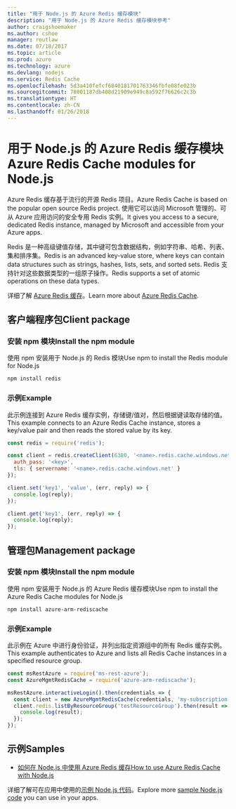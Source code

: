 ```yaml
---
title: "用于 Node.js 的 Azure Redis 缓存模块"
description: "用于 Node.js 的 Azure Redis 缓存模块参考"
author: craigshoemaker
ms.author: cshoe
manager: routlaw
ms.date: 07/18/2017
ms.topic: article
ms.prod: azure
ms.technology: azure
ms.devlang: nodejs
ms.service: Redis Cache
ms.openlocfilehash: 5d3a410fefcf6840181701763346fbfe08fe023b
ms.sourcegitcommit: 78001187db408d21909e949c8a592f76626c2c3b
ms.translationtype: HT
ms.contentlocale: zh-CN
ms.lasthandoff: 01/26/2018
---
```

# <a name="azure-redis-cache-modules-for-nodejs"></a><span data-ttu-id="4e47c-103">用于 Node.js 的 Azure Redis 缓存模块</span><span class="sxs-lookup"><span data-stu-id="4e47c-103">Azure Redis Cache modules for Node.js</span></span>

<span data-ttu-id="4e47c-104">Azure Redis 缓存基于流行的开源 Redis 项目。</span><span class="sxs-lookup"><span data-stu-id="4e47c-104">Azure Redis Cache is based on the popular open source Redis project.</span></span> <span data-ttu-id="4e47c-105">使用它可以访问 Microsoft 管理的、可从 Azure 应用访问的安全专用 Redis 实例。</span><span class="sxs-lookup"><span data-stu-id="4e47c-105">It gives you access to a secure, dedicated Redis instance, managed by Microsoft and accessible from your Azure apps.</span></span>

<span data-ttu-id="4e47c-106">Redis 是一种高级键值存储，其中键可包含数据结构，例如字符串、哈希、列表、集和排序集。</span><span class="sxs-lookup"><span data-stu-id="4e47c-106">Redis is an advanced key-value store, where keys can contain data structures such as strings, hashes, lists, sets, and sorted sets.</span></span> <span data-ttu-id="4e47c-107">Redis 支持针对这些数据类型的一组原子操作。</span><span class="sxs-lookup"><span data-stu-id="4e47c-107">Redis supports a set of atomic operations on these data types.</span></span>

<span data-ttu-id="4e47c-108">详细了解 [Azure Redis 缓存](https://docs.microsoft.com/azure/redis-cache/)。</span><span class="sxs-lookup"><span data-stu-id="4e47c-108">Learn more about [Azure Redis Cache](https://docs.microsoft.com/azure/redis-cache/).</span></span>

## <a name="client-package"></a><span data-ttu-id="4e47c-109">客户端程序包</span><span class="sxs-lookup"><span data-stu-id="4e47c-109">Client package</span></span>

### <a name="install-the-npm-module"></a><span data-ttu-id="4e47c-110">安装 npm 模块</span><span class="sxs-lookup"><span data-stu-id="4e47c-110">Install the npm module</span></span>

<span data-ttu-id="4e47c-111">使用 npm 安装用于 Node.js 的 Redis 模块</span><span class="sxs-lookup"><span data-stu-id="4e47c-111">Use npm to install the Redis module for Node.js</span></span>

```bash
npm install redis
```

### <a name="example"></a><span data-ttu-id="4e47c-112">示例</span><span class="sxs-lookup"><span data-stu-id="4e47c-112">Example</span></span>

<span data-ttu-id="4e47c-113">此示例连接到 Azure Redis 缓存实例，存储键/值对，然后根据键读取存储的值。</span><span class="sxs-lookup"><span data-stu-id="4e47c-113">This example connects to an Azure Redis Cache instance, stores a key/value pair and then reads the stored value by its key.</span></span>

```javascript
const redis = require('redis');

const client = redis.createClient(6380, '<name>.redis.cache.windows.net', {
  auth_pass: '<key>',
  tls: { servername: '<name>.redis.cache.windows.net' }
});

client.set('key1', 'value', (err, reply) => {
  console.log(reply);
});

client.get('key1', (err, reply) => {
  console.log(reply);
});
```

## <a name="management-package"></a><span data-ttu-id="4e47c-114">管理包</span><span class="sxs-lookup"><span data-stu-id="4e47c-114">Management package</span></span>

### <a name="install-the-npm-module"></a><span data-ttu-id="4e47c-115">安装 npm 模块</span><span class="sxs-lookup"><span data-stu-id="4e47c-115">Install the npm module</span></span>

<span data-ttu-id="4e47c-116">使用 npm 安装用于 Node.js 的 Azure Redis 缓存模块</span><span class="sxs-lookup"><span data-stu-id="4e47c-116">Use npm to install the Azure Redis Cache modules for Node.js</span></span>

```bash
npm install azure-arm-rediscache
```

### <a name="example"></a><span data-ttu-id="4e47c-117">示例</span><span class="sxs-lookup"><span data-stu-id="4e47c-117">Example</span></span>

<span data-ttu-id="4e47c-118">此示例在 Azure 中进行身份验证，并列出指定资源组中的所有 Redis 缓存实例。</span><span class="sxs-lookup"><span data-stu-id="4e47c-118">This example authenticates to Azure and lists all Redis Cache instances in a specified resource group.</span></span>

```javascript
const msRestAzure = require('ms-rest-azure');
const AzureMgmtRedisCache = require('azure-arm-rediscache');

msRestAzure.interactiveLogin().then(credentials => {
  const client = new AzureMgmtRedisCache(credentials, 'my-subscription-id');
  client.redis.listByResourceGroup('testResourceGroup').then(result => {
    console.log(result);
  });
});
```


## <a name="samples"></a><span data-ttu-id="4e47c-119">示例</span><span class="sxs-lookup"><span data-stu-id="4e47c-119">Samples</span></span>

* [<span data-ttu-id="4e47c-120">如何在 Node.js 中使用 Azure Redis 缓存</span><span class="sxs-lookup"><span data-stu-id="4e47c-120">How to use Azure Redis Cache with Node.js</span></span>](https://docs.microsoft.com/azure/redis-cache/cache-nodejs-get-started)

<span data-ttu-id="4e47c-121">详细了解可在应用中使用的[示例 Node.js 代码](https://azure.microsoft.com/resources/samples/?platform=nodejs)。</span><span class="sxs-lookup"><span data-stu-id="4e47c-121">Explore more [sample Node.js code](https://azure.microsoft.com/resources/samples/?platform=nodejs) you can use in your apps.</span></span>
